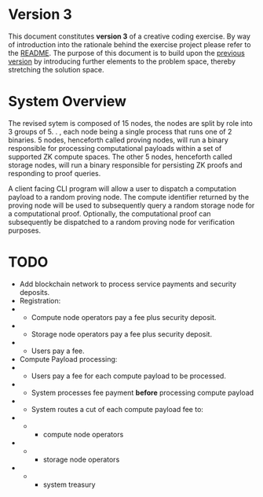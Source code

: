 # Version 3

This document constitutes **version 3** of a creative coding exercise.  By way of introduction into the rationale behind the exercise project please refer to the [README](README.md).  The purpose of this document is to build upon the [previous version](v2.md) by introducing further elements to the problem space, thereby stretching the solution space. 

# System Overview

The revised sytem is composed of 15 nodes, the nodes are split by role into 3 groups of 5. .  , each node being a single process that runs one of 2 binaries.  5 nodes, henceforth called proving nodes, will run a binary responsible for processing computational payloads within a set of supported ZK compute spaces.  The other 5 nodes, henceforth called storage nodes, will run a binary responsible for persisting ZK proofs and responding to proof queries.   

A client facing CLI program will allow a user to dispatch a computation payload to a random proving node.  The compute identifier returned by the proving node will be used to subsequently query a random storage node for a computational proof.  Optionally, the computational proof can subsequently be dispatched to a random proving node for verification purposes.


# TODO

- Add blockchain network to process service payments and security deposits.
- Registration:
- - Compute node operators pay a fee plus security deposit.
- - Storage node operators pay a fee plus security deposit.
- - Users pay a fee.
- Compute Payload processing:
- - Users pay a fee for each compute payload to be processed.
- - System processes fee payment **before** processing compute payload 
- - System routes a cut of each compute payload fee to:
- - - compute node operators
- - - storage node operators
- - - system treasury
